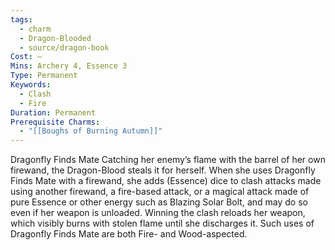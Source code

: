 ```yaml
---
tags:
  - charm
  - Dragon-Blooded
  - source/dragon-book
Cost: —
Mins: Archery 4, Essence 3
Type: Permanent
Keywords:
  - Clash
  - Fire
Duration: Permanent
Prerequisite Charms:
  - "[[Boughs of Burning Autumn]]"
---
```

Dragonfly Finds Mate Catching her enemy’s flame with the barrel of her own firewand, the Dragon-Blood steals it for herself. When she uses Dragonfly Finds Mate with a firewand, she adds (Essence) dice to clash attacks made using another firewand, a fire-based attack, or a magical attack made of pure Essence or other energy such as Blazing Solar Bolt, and may do so even if her weapon is unloaded. Winning the clash reloads her weapon, which visibly burns with stolen flame until she discharges it. Such uses of Dragonfly Finds Mate are both Fire- and Wood-aspected.
